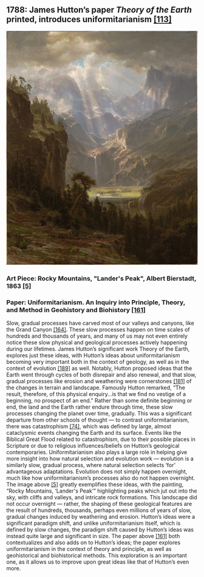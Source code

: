 ## 1788: James Hutton’s paper <em>Theory of the Earth</em> printed, introduces uniformitarianism [[113]](https://www.smithsonianmag.com/history/father-modern-geology-youve-never-heard-180960203/)

![pic](/images/1788.jpg)

### Art Piece: Rocky Mountains, "Lander's Peak", Albert Bierstadt, 1863 [[5]](https://harvardartmuseums.org/collections/object/303976?position=2)

### Paper: Uniformitarianism. An Inquiry into Principle, Theory, and Method in Geohistory and Biohistory [[161]](https://link.springer.com/chapter/10.1007/978-1-4615-9585-4_2)

Slow, gradual processes have carved most of our valleys and canyons, like the Grand Canyon [[164]](http://www.nationalgeographic.org/encyclopedia/canyon/). These slow processes happen on time scales of hundreds and thousands of years, and many of us may not even entirely notice these slow physical and geological processes actively happening during our lifetimes. James Hutton’s significant work Theory of the Earth, explores just these ideas, with Hutton’s ideas about uniformitarianism becoming very important both in the context of geology, as well as in the context of evolution [[189]](https://www.nationalgeographic.org/encyclopedia/uniformitarianism/) as well. Notably, Hutton proposed ideas that the Earth went through cycles of both disrepair and also renewal, and that slow, gradual processes like erosion and weathering were cornerstones [[181]](https://www.britannica.com/topic/Theory-of-the-Earth) of the changes in terrain and landscape. Famously Hutton remarked, “The result, therefore, of this physical enquiry…is that we find no vestige of a beginning, no prospect of an end.” Rather than some definite beginning or end, the land and the Earth rather endure through time, these slow processes changing the planet over time, gradually. This was a significant departure from other schools of thought — to contrast uniformitarianism, there was catastrophism [[74]](https://pubs.usgs.gov/gip/dynamic/historical.html), which was defined by large, almost cataclysmic events changing the Earth and its surface. Events like the Biblical Great Flood related to catastrophism, due to their possible places in Scripture or due to religious influences/beliefs on Hutton’s geological contemporaries. Uniformitarianism also plays a large role in helping give more insight into how natural selection and evolution work — evolution is a similarly slow, gradual process, where natural selection selects ‘for’ advantageous adaptations. Evolution does not simply happen overnight, much like how uniformitarianism’s processes also do not happen overnight. The image above [[5]](https://harvardartmuseums.org/collections/object/303976?position=2) greatly exemplifies these ideas, with the painting, “Rocky Mountains, ‘Lander's Peak’” highlighting peaks which jut out into the sky, with cliffs and valleys, and intricate rock formations. This landscape did not occur overnight  — rather, the shaping of these geological features are the result of hundreds, thousands, perhaps even millions of years of slow, gradual changes induced by weathering and erosion. Hutton’s ideas were a significant paradigm shift, and unlike uniformitarianism itself, which is defined by slow changes, the paradigm shift caused by Hutton’s ideas was instead quite large and significant in size. The paper above [[161]](https://link.springer.com/chapter/10.1007/978-1-4615-9585-4_2) both contextualizes and also adds on to Hutton’s ideas; the paper explores uniformitarianism in the context of theory and principle, as well as geohistorical and biohistorical methods. This exploration is an important one, as it allows us to improve upon great ideas like that of Hutton’s even more. 
